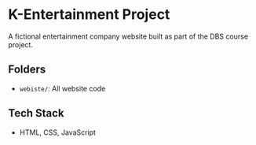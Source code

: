 # K-Entertainment Project

A fictional entertainment company website built as part of the DBS course project.

## Folders
- `webiste/`: All website code

## Tech Stack
- HTML, CSS, JavaScript
